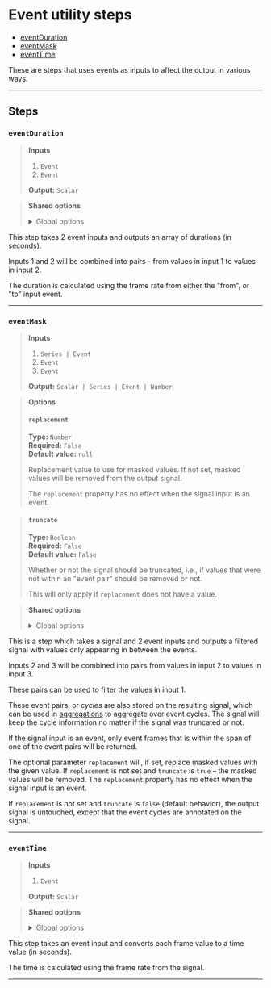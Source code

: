 # Event utility steps

- [eventDuration](#eventduration)
- [eventMask](#eventmask)
- [eventTime](#eventtime)

These are steps that uses events as inputs to affect the output 
in various ways.


---

## Steps

### `eventDuration`

> **Inputs**
>
> 1. `Event`
> 2. `Event`
>
> **Output:** `Scalar`


> **Shared options**
>
> <details><summary>Global options</summary>
> 
> The following options are available globally on all steps.
>
> * [export](./index.md#export)
> * [output](./index.md#output)
> * [set](./index.md#set)
> * [space](./index.md#space)
>
>
></details>
>


This step takes 2 event inputs and outputs an array of durations 
(in seconds).

Inputs 1 and 2 will be combined into pairs - from values in 
input 1 to values in input 2.

The duration is calculated using the frame rate from either 
the "from", or "to" input event.

---

### `eventMask`

> **Inputs**
>
> 1. `Series | Event`
> 2. `Event`
> 3. `Event`
>
> **Output:** `Scalar | Series | Event | Number`

> **Options**
>
> #### `replacement`
>
> **Type:** `Number`  
> **Required:** `False`  
> **Default value:** `null`  
>
> Replacement value to use for masked values. If not set, 
> masked values will be removed from the output signal. 
>
> The `replacement` property has no effect when the signal 
> input is an event.

> #### `truncate`
>
> **Type:** `Boolean`  
> **Required:** `False`  
> **Default value:** `False`  
>
> Whether or not the signal should be truncated, i.e., if values 
> that were not within an "event pair" should be removed or not. 
>
> This will only apply if `replacement` does not have a value.

>

> **Shared options**
>
> <details><summary>Global options</summary>
> 
> The following options are available globally on all steps.
>
> * [export](./index.md#export)
> * [output](./index.md#output)
> * [set](./index.md#set)
> * [space](./index.md#space)
>
>
></details>
>


This is a step which takes a signal and 2 event inputs and 
outputs a filtered signal with values only appearing in 
between the events.

Inputs 2 and 3 will be combined into pairs from values in 
input 2 to values in input 3.

These pairs can be used to filter the values in input 1.

These event pairs, or _cycles_ are also stored on the 
resulting signal, which can be used in 
[aggregations](./aggregation) to aggregate over event 
cycles. The signal will keep the cycle information no 
matter if the signal was truncated or not.

If the signal input is an event, only event frames that is 
within the span of one of the event pairs will be returned.

The optional parameter `replacement` will, if set, replace 
masked values with the given value. If `replacement` is not 
set and `truncate` is `true` – the masked values will be 
removed. The `replacement` property has no effect when the 
signal input is an event.

If `replacement` is not set and `truncate` is `false` 
(default behavior), the output signal is untouched, except 
that the event cycles are annotated on the signal.

---

### `eventTime`

> **Inputs**
>
> 1. `Event`
>
> **Output:** `Scalar`


> **Shared options**
>
> <details><summary>Global options</summary>
> 
> The following options are available globally on all steps.
>
> * [export](./index.md#export)
> * [output](./index.md#output)
> * [set](./index.md#set)
> * [space](./index.md#space)
>
>
></details>
>


This step takes an event input and converts each frame value 
to a time value (in seconds).

The time is calculated using the frame rate from the signal.

---


